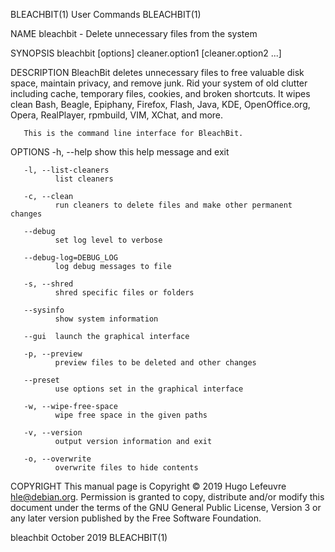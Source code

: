 BLEACHBIT(1)                                                                User Commands                                                               BLEACHBIT(1)

NAME
       bleachbit - Delete unnecessary files from the system

SYNOPSIS
       bleachbit [options] cleaner.option1 [cleaner.option2 ...]

DESCRIPTION
       BleachBit deletes unnecessary files to free valuable disk space, maintain privacy, and remove junk. Rid your system of old clutter including cache, temporary
       files, cookies, and broken shortcuts.  It wipes clean Bash, Beagle, Epiphany, Firefox, Flash, Java, KDE, OpenOffice.org, Opera,  RealPlayer,  rpmbuild,  VIM,
       XChat, and more.

       This is the command line interface for BleachBit.

OPTIONS
       -h, --help
              show this help message and exit

       -l, --list-cleaners
              list cleaners

       -c, --clean
              run cleaners to delete files and make other permanent changes

       --debug
              set log level to verbose

       --debug-log=DEBUG_LOG
              log debug messages to file

       -s, --shred
              shred specific files or folders

       --sysinfo
              show system information

       --gui  launch the graphical interface

       -p, --preview
              preview files to be deleted and other changes

       --preset
              use options set in the graphical interface

       -w, --wipe-free-space
              wipe free space in the given paths

       -v, --version
              output version information and exit

       -o, --overwrite
              overwrite files to hide contents

COPYRIGHT
       This  manual  page is Copyright © 2019 Hugo Lefeuvre <hle@debian.org>.  Permission is granted to copy, distribute and/or modify this document under the terms
       of the GNU General Public License, Version 3 or any later version published by the Free Software Foundation.

bleachbit                                                                   October 2019                                                                BLEACHBIT(1)
